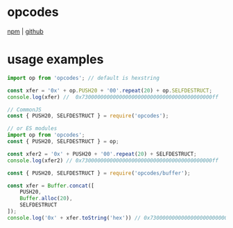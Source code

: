 # opcodes
[npm](https://npmjs.com/package/opcodes) | [github](https://github.com/yoyyyyo/opcodes)

# usage examples
```js
import op from 'opcodes'; // default is hexstring

const xfer = '0x' + op.PUSH20 + '00'.repeat(20) + op.SELFDESTRUCT;
console.log(xfer) //  0x730000000000000000000000000000000000000000ff
```

```js
// CommonJS
const { PUSH20, SELFDESTRUCT } = require('opcodes');

// or ES modules
import op from 'opcodes'; 
const { PUSH20, SELFDESTRUCT } = op;

const xfer2 = '0x' + PUSH20 + '00'.repeat(20) + SELFDESTRUCT;
console.log(xfer2) // 0x730000000000000000000000000000000000000000ff
```

```js
const { PUSH20, SELFDESTRUCT } = require('opcodes/buffer');

const xfer = Buffer.concat([
    PUSH20,
    Buffer.alloc(20),
    SELFDESTRUCT
]);
console.log('0x' + xfer.toString('hex')) // 0x730000000000000000000000000000000000000000ff
```
